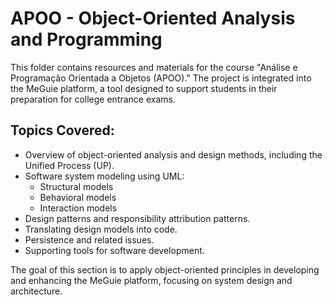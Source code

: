 # APOO - Object-Oriented Analysis and Programming

This folder contains resources and materials for the course "Análise e Programação Orientada a Objetos (APOO)." The project is integrated into the MeGuie platform, a tool designed to support students in their preparation for college entrance exams.

## Topics Covered:
- Overview of object-oriented analysis and design methods, including the Unified Process (UP).
- Software system modeling using UML:
  - Structural models
  - Behavioral models
  - Interaction models
- Design patterns and responsibility attribution patterns.
- Translating design models into code.
- Persistence and related issues.
- Supporting tools for software development.

The goal of this section is to apply object-oriented principles in developing and enhancing the MeGuie platform, focusing on system design and architecture.
